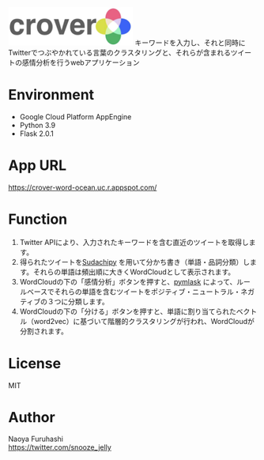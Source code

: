 <img src="crover/figure/crover_logo_Helvetica_w_trans.png" width=50%>
キーワードを入力し、それと同時にTwitterでつぶやかれている言葉のクラスタリングと、それらが含まれるツイートの感情分析を行うwebアプリケーション

# Environment
- Google Cloud Platform AppEngine
- Python 3.9
- Flask 2.0.1

# App URL
https://crover-word-ocean.uc.r.appspot.com/

# Function
1. Twitter APIにより、入力されたキーワードを含む直近のツイートを取得します。
2. 得られたツイートを[Sudachipy](https://github.com/WorksApplications/SudachiPy)
   を用いて分かち書き（単語・品詞分類）します。それらの単語は頻出順に大きくWordCloudとして表示されます。
3. WordCloudの下の「感情分析」ボタンを押すと、[pymlask](https://github.com/ikegami-yukino/pymlask)
によって、ルールベースでそれらの単語を含むツイートをポジティブ・ニュートラル・ネガティブの３つに分類します。
4. WordCloudの下の「分ける」ボタンを押すと、単語に割り当てられたベクトル（word2vec）に基づいて階層的クラスタリングが行われ、WordCloudが分割されます。


# License
MIT

# Author
Naoya Furuhashi  
https://twitter.com/snooze_jelly

